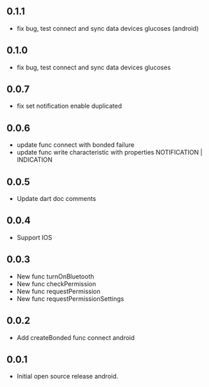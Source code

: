 ## 0.1.1

* fix bug, test connect and sync data devices glucoses (android)

## 0.1.0

* fix bug, test connect and sync data devices glucoses

## 0.0.7

* fix set notification enable duplicated

## 0.0.6

* update func connect with bonded failure
* update func write characteristic with properties NOTIFICATION | INDICATION

## 0.0.5

* Update dart doc comments

## 0.0.4

* Support IOS

## 0.0.3

* New func turnOnBluetooth
* New func checkPermission
* New func requestPermission
* New func requestPermissionSettings

## 0.0.2

* Add createBonded func connect android
## 0.0.1

* Initial open source release android.

